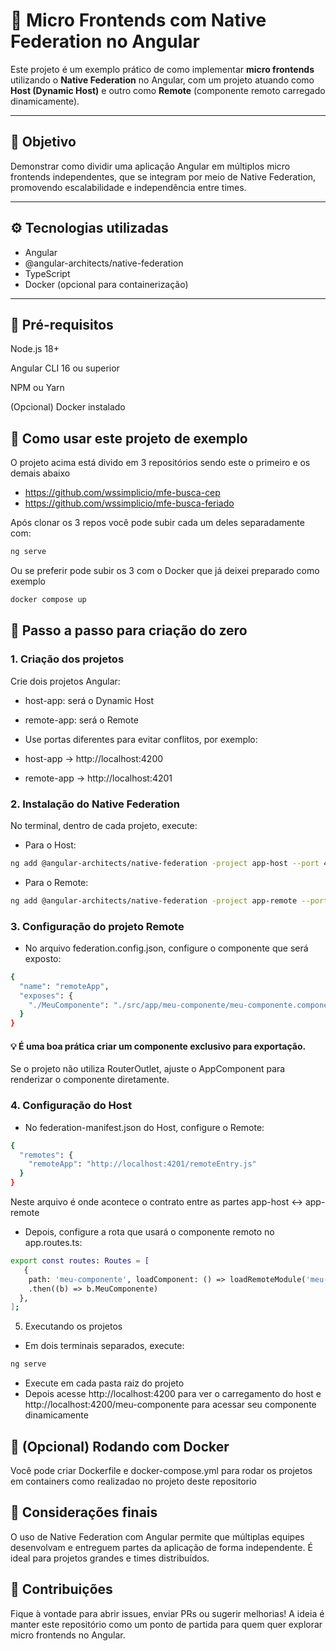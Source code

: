 # 🧩 Micro Frontends com Native Federation no Angular

Este projeto é um exemplo prático de como implementar **micro frontends** utilizando o **Native Federation** no Angular, com um projeto atuando como **Host (Dynamic Host)** e outro como **Remote** (componente remoto carregado dinamicamente).

---

## 📌 Objetivo

Demonstrar como dividir uma aplicação Angular em múltiplos micro frontends independentes, que se integram por meio de Native Federation, promovendo escalabilidade e independência entre times.

---

## ⚙️ Tecnologias utilizadas

- Angular
- @angular-architects/native-federation
- TypeScript
- Docker (opcional para containerização)

---

## 🧰 Pré-requisitos
Node.js 18+

Angular CLI 16 ou superior

NPM ou Yarn

(Opcional) Docker instalado

## 🎯 Como usar este projeto de exemplo

O projeto acima está divido em 3 repositórios sendo este o primeiro e os demais abaixo 
 - https://github.com/wssimplicio/mfe-busca-cep
 - https://github.com/wssimplicio/mfe-busca-feriado

Após clonar os 3 repos você pode subir cada um deles separadamente com:

```bash
ng serve 
```
 Ou se preferir pode subir os 3 com o Docker que já deixei preparado como exemplo

```bash
docker compose up
```

## 🚀 Passo a passo para criação do zero
### 1. Criação dos projetos
Crie dois projetos Angular:

 - host-app: será o Dynamic Host

 - remote-app: será o Remote

 - Use portas diferentes para evitar conflitos, por exemplo:

 - host-app → http://localhost:4200

 - remote-app → http://localhost:4201

### 2. Instalação do Native Federation
No terminal, dentro de cada projeto, execute:

 - Para o Host:
```bash
ng add @angular-architects/native-federation -project app-host --port 4200 --type dynamic-host
```

 - Para o Remote:

```bash
ng add @angular-architects/native-federation -project app-remote --port 4201 --type remote
```
### 3. Configuração do projeto Remote
 - No arquivo federation.config.json, configure o componente que será exposto:

```bash
{
  "name": "remoteApp",
  "exposes": {
    "./MeuComponente": "./src/app/meu-componente/meu-componente.component.ts"
  }
}
```
#### 💡 É uma boa prática criar um componente exclusivo para exportação.

Se o projeto não utiliza RouterOutlet, ajuste o AppComponent para renderizar o componente diretamente.

### 4. Configuração do Host
 - No federation-manifest.json do Host, configure o Remote:

```bash
{
  "remotes": {
    "remoteApp": "http://localhost:4201/remoteEntry.js"
  }
}
```
Neste arquivo é onde acontece o contrato entre as partes app-host <-> app-remote

 - Depois, configure a rota que usará o componente remoto no app.routes.ts:

```bash
export const routes: Routes = [
   {
    path: 'meu-componente', loadComponent: () => loadRemoteModule('meu-componente', './MeuComponente')
    .then((b) => b.MeuComponente)
  },
];
```

5. Executando os projetos
 - Em dois terminais separados, execute:

```bash
ng serve 
```
 - Execute em cada pasta raiz do projeto
 - Depois acesse http://localhost:4200 para ver o carregamento do host e http://localhost:4200/meu-componente para acessar seu componente dinamicamente


## 🐳 (Opcional) Rodando com Docker
Você pode criar Dockerfile e docker-compose.yml para rodar os projetos em containers como realizadao no projeto deste repositorio

## 📝 Considerações finais
O uso de Native Federation com Angular permite que múltiplas equipes desenvolvam e entreguem partes da aplicação de forma independente. É ideal para projetos grandes e times distribuídos.

## 🤝 Contribuições
Fique à vontade para abrir issues, enviar PRs ou sugerir melhorias! A ideia é manter este repositório como um ponto de partida para quem quer explorar micro frontends no Angular.

